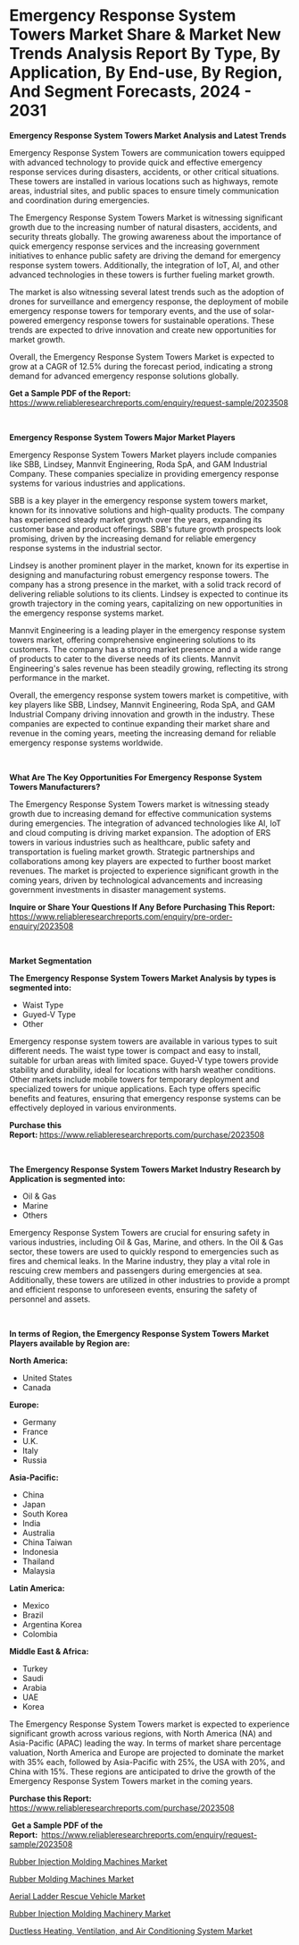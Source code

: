 <p><h1>Emergency Response System Towers Market Share & Market New Trends Analysis Report By Type, By Application, By End-use, By Region, And Segment Forecasts, 2024 - 2031</h1></p><p><strong>Emergency Response System Towers Market Analysis and Latest Trends</strong></p>
<p><p>Emergency Response System Towers are communication towers equipped with advanced technology to provide quick and effective emergency response services during disasters, accidents, or other critical situations. These towers are installed in various locations such as highways, remote areas, industrial sites, and public spaces to ensure timely communication and coordination during emergencies.</p><p>The Emergency Response System Towers Market is witnessing significant growth due to the increasing number of natural disasters, accidents, and security threats globally. The growing awareness about the importance of quick emergency response services and the increasing government initiatives to enhance public safety are driving the demand for emergency response system towers. Additionally, the integration of IoT, AI, and other advanced technologies in these towers is further fueling market growth.</p><p>The market is also witnessing several latest trends such as the adoption of drones for surveillance and emergency response, the deployment of mobile emergency response towers for temporary events, and the use of solar-powered emergency response towers for sustainable operations. These trends are expected to drive innovation and create new opportunities for market growth.</p><p>Overall, the Emergency Response System Towers Market is expected to grow at a CAGR of 12.5% during the forecast period, indicating a strong demand for advanced emergency response solutions globally.</p></p>
<p><strong>Get a Sample PDF of the Report:&nbsp;</strong> <a href="https://www.reliableresearchreports.com/enquiry/request-sample/2023508">https://www.reliableresearchreports.com/enquiry/request-sample/2023508</a></p>
<p>&nbsp;</p>
<p><strong>Emergency Response System Towers Major Market Players</strong></p>
<p><p>Emergency Response System Towers Market players include companies like SBB, Lindsey, Mannvit Engineering, Roda SpA, and GAM Industrial Company. These companies specialize in providing emergency response systems for various industries and applications.</p><p>SBB is a key player in the emergency response system towers market, known for its innovative solutions and high-quality products. The company has experienced steady market growth over the years, expanding its customer base and product offerings. SBB's future growth prospects look promising, driven by the increasing demand for reliable emergency response systems in the industrial sector.</p><p>Lindsey is another prominent player in the market, known for its expertise in designing and manufacturing robust emergency response towers. The company has a strong presence in the market, with a solid track record of delivering reliable solutions to its clients. Lindsey is expected to continue its growth trajectory in the coming years, capitalizing on new opportunities in the emergency response systems market.</p><p>Mannvit Engineering is a leading player in the emergency response system towers market, offering comprehensive engineering solutions to its customers. The company has a strong market presence and a wide range of products to cater to the diverse needs of its clients. Mannvit Engineering's sales revenue has been steadily growing, reflecting its strong performance in the market.</p><p>Overall, the emergency response system towers market is competitive, with key players like SBB, Lindsey, Mannvit Engineering, Roda SpA, and GAM Industrial Company driving innovation and growth in the industry. These companies are expected to continue expanding their market share and revenue in the coming years, meeting the increasing demand for reliable emergency response systems worldwide.</p></p>
<p>&nbsp;</p>
<p><strong>What Are The Key Opportunities For Emergency Response System Towers Manufacturers?</strong></p>
<p><p>The Emergency Response System Towers market is witnessing steady growth due to increasing demand for effective communication systems during emergencies. The integration of advanced technologies like AI, IoT and cloud computing is driving market expansion. The adoption of ERS towers in various industries such as healthcare, public safety and transportation is fueling market growth. Strategic partnerships and collaborations among key players are expected to further boost market revenues. The market is projected to experience significant growth in the coming years, driven by technological advancements and increasing government investments in disaster management systems.</p></p>
<p><strong>Inquire or Share Your Questions If Any Before Purchasing This Report:</strong> <a href="https://www.reliableresearchreports.com/enquiry/pre-order-enquiry/2023508">https://www.reliableresearchreports.com/enquiry/pre-order-enquiry/2023508</a></p>
<p>&nbsp;</p>
<p><strong>Market Segmentation</strong></p>
<p><strong>The Emergency Response System Towers Market Analysis by types is segmented into:</strong></p>
<p><ul><li>Waist Type</li><li>Guyed-V Type</li><li>Other</li></ul></p>
<p><p>Emergency response system towers are available in various types to suit different needs. The waist type tower is compact and easy to install, suitable for urban areas with limited space. Guyed-V type towers provide stability and durability, ideal for locations with harsh weather conditions. Other markets include mobile towers for temporary deployment and specialized towers for unique applications. Each type offers specific benefits and features, ensuring that emergency response systems can be effectively deployed in various environments.</p></p>
<p><strong>Purchase this Report:&nbsp;</strong><a href="https://www.reliableresearchreports.com/purchase/2023508">https://www.reliableresearchreports.com/purchase/2023508</a></p>
<p>&nbsp;</p>
<p><strong>The Emergency Response System Towers Market Industry Research by Application is segmented into:</strong></p>
<p><ul><li>Oil & Gas</li><li>Marine</li><li>Others</li></ul></p>
<p><p>Emergency Response System Towers are crucial for ensuring safety in various industries, including Oil & Gas, Marine, and others. In the Oil & Gas sector, these towers are used to quickly respond to emergencies such as fires and chemical leaks. In the Marine industry, they play a vital role in rescuing crew members and passengers during emergencies at sea. Additionally, these towers are utilized in other industries to provide a prompt and efficient response to unforeseen events, ensuring the safety of personnel and assets.</p></p>
<p>&nbsp;</p>
<p><strong>In terms of Region, the Emergency Response System Towers Market Players available by Region are:</strong></p>
<p>
    <p> <strong> North America: </strong>
        <ul>
            <li>United States</li>
            <li>Canada</li>
        </ul>
        </p> 
    <p> <strong> Europe: </strong>
        <ul>
            <li>Germany</li>
            <li>France</li>
            <li>U.K.</li>
            <li>Italy</li>
            <li>Russia</li>
        </ul>
        </p> 
    <p> <strong> Asia-Pacific: </strong>
        <ul>
            <li>China</li>
            <li>Japan</li>
            <li>South Korea</li>
            <li>India</li>
            <li>Australia</li>
            <li>China Taiwan</li>
            <li>Indonesia</li>
            <li>Thailand</li>
            <li>Malaysia</li>
        </ul>
        </p> 
    <p> <strong> Latin America: </strong>
        <ul>
            <li>Mexico</li>
            <li>Brazil</li>
            <li>Argentina Korea</li>
            <li>Colombia</li>
        </ul>
        </p> 
    <p> <strong> Middle East & Africa: </strong>
        <ul>
            <li>Turkey</li>
            <li>Saudi</li>
            <li>Arabia</li>
            <li>UAE</li>
            <li>Korea</li>
        </ul>
    </p>
    </p>
<p><p>The Emergency Response System Towers market is expected to experience significant growth across various regions, with North America (NA) and Asia-Pacific (APAC) leading the way. In terms of market share percentage valuation, North America and Europe are projected to dominate the market with 35% each, followed by Asia-Pacific with 25%, the USA with 20%, and China with 15%. These regions are anticipated to drive the growth of the Emergency Response System Towers market in the coming years.</p></p>
<p><strong>Purchase this Report: </strong><a href="https://www.reliableresearchreports.com/purchase/2023508">https://www.reliableresearchreports.com/purchase/2023508</a></p>
<p>&nbsp;<strong>Get a Sample PDF of the Report:&nbsp;&nbsp;</strong><a href="https://www.reliableresearchreports.com/enquiry/request-sample/2023508">https://www.reliableresearchreports.com/enquiry/request-sample/2023508</a></p>
<p><strong></strong></p>
<p><p><a href="https://military-diascia-e68.notion.site/Rubber-Injection-Molding-Machines-Market-with-the-goal-of-estimating-the-market-size-and-future-grow-2a4e074b86604acda05d11b8d78a37c1">Rubber Injection Molding Machines Market</a></p><p><a href="https://meowing-canidae-761.notion.site/Insights-into-Rubber-Molding-Machines-Market-Size-Analysing-Market-Share-Trends-and-Growth-from-2-a01ff2348a394fd5ba0a199dfef0c093">Rubber Molding Machines Market</a></p><p><a href="https://view.publitas.com/reportprime-1/aerial-ladder-rescue-vehicle-market-a-comprehensive-report-of-its-market-share-growth-trends-2024-2031/">Aerial Ladder Rescue Vehicle Market</a></p><p><a href="https://sudsy-motorcycle-bbc.notion.site/Rubber-Injection-Molding-Machinery-Market-Analysis-Examines-its-Scope-on-Growth-Opportunities-and-F-44e5289962714cf38e00f60f2a9708ec">Rubber Injection Molding Machinery Market</a></p><p><a href="https://view.publitas.com/reportprime-1/ductless-heating-ventilation-and-air-conditioning-system-market-size-focuses-on-market-dynamics-in-depth-analysis-and-future-projections-of-its-market-forecasted-for-period-from-2024-to-2031/">Ductless Heating, Ventilation, and Air Conditioning System Market</a></p></p>